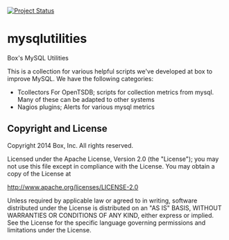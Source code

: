 [![Project Status](http://opensource.box.com/badges/maintenance.svg)](http://opensource.box.com/badges)

mysqlutilities
==============

Box's MySQL Utilities

This is a collection for various helpful scripts we've developed at box to improve MySQL. We have the following categories:

* Tcollectors For OpenTSDB; scripts for collection metrics from mysql.  Many of these can be adapted to other systems
* Nagios plugins;  Alerts for various mysql metrics


## Copyright and License

Copyright 2014 Box, Inc. All rights reserved.

Licensed under the Apache License, Version 2.0 (the "License");
you may not use this file except in compliance with the License.
You may obtain a copy of the License at

   http://www.apache.org/licenses/LICENSE-2.0

Unless required by applicable law or agreed to in writing, software
distributed under the License is distributed on an "AS IS" BASIS,
WITHOUT WARRANTIES OR CONDITIONS OF ANY KIND, either express or implied.
See the License for the specific language governing permissions and
limitations under the License.

